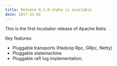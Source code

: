```yaml
---
title: Release 0.1.0-alpha is available
date: 2017-12-02
---
```

<!---
  Licensed under the Apache License, Version 2.0 (the "License");
  you may not use this file except in compliance with the License.
  You may obtain a copy of the License at

   http://www.apache.org/licenses/LICENSE-2.0

  Unless required by applicable law or agreed to in writing, software
  distributed under the License is distributed on an "AS IS" BASIS,
  WITHOUT WARRANTIES OR CONDITIONS OF ANY KIND, either express or implied.
  See the License for the specific language governing permissions and
  limitations under the License. See accompanying LICENSE file.
-->

This is the first incubator release of Apache Ratis.

Key features:

  * Pluggable transports (Hadoop Rpc, GRpc, Netty)
  * Pluggable statemachine
  * Pluggable raft log implementation.
